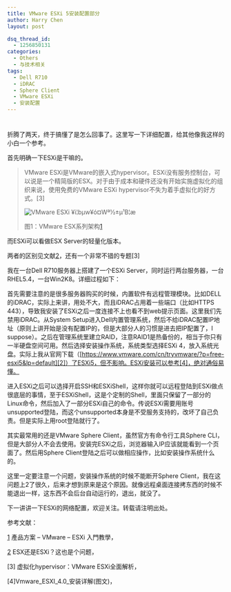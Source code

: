```yaml
---
title: VMware ESXi 5安装配置部分
author: Harry Chen
layout: post

dsq_thread_id:
  - 1256850131
categories:
  - Others
  - 与技术相关
tags:
  - Dell R710
  - iDRAC
  - Sphere Client
  - VMware ESXi
  - 安装配置
---
```

# 

折腾了两天，终于搞懂了是怎么回事了。这里写一下详细配置，给其他像我这样的小白一个参考。

首先明确一下ESXi是干嘛的。

> VMware ESXi是VMware的嵌入式hypervisor。ESXi没有服务控制台，可以说是一个精简版的ESX。对于由于成本和硬件还没有开始实施虚拟化的组织来说，使用免费的VMware ESXi hypervisor不失为着手虚拟化的好方式。[3]
>
> ![VMware ESXi ¥i¦bµw¥ó¤Wª½±µ¹B¦æ][1]
>
> 图1：VMware ESX系列架构[1]

而ESXi可以看做ESX Server的轻量化版本。

两者的区别见文献[2]，还有一个非常不错的专题[3]

我在一台Dell R710服务器上搭建了一个ESXi Server，同时运行两台服务器，一台RHEL5.4，一台Win2K8。详细过程如下：

首先需要注意的是很多服务器购买的时候，内置软件有远程管理模块。比如DELL的iDRAC，实际上来讲，用处不大，而且iDRAC占用着一些端口（比如HTTPS 443），导致我安装了ESXi之后一度连接不上也看不到web提示页面。这里我们先禁用iDRAC。从System Setup进入Dell内置管理系统，然后不给iDRAC配置IP地址（原则上讲开始是没有配置IP的，但是大部分人的习惯是进去把IP配置了，I suppose）。之后在管理系统里建立RAID，注意RAID1是热备份的，相当于你只有一半硬盘空间可用。然后选择安装操作系统，系统类型选择ESXi 4，放入系统光盘。实际上我从官网下载（[https://www.vmware.com/cn/tryvmware/?p=free-esxi5&lp=default][2]）了ESXi5，但不影响。ESXi安装可以参考[4]，绝对通俗易懂。

进入ESXi之后可以选择开启SSH和ESXiShell，这样你就可以远程登陆到ESXi做点很底层的事情，至于ESXiShell，这是个定制的Shell，里面只保留了一部分的Linux命令，然后加入了一部分ESXi自己的命令。传说ESXi需要用账号unsupported登陆，而这个unsupported本身是不受服务支持的，改坏了自己负责。但是实际上用root登陆就行了。

其实最常用的还是VMware Sphere Client，虽然官方有命令行工具Sphere CLI，但是大部分人不会去使用。安装完ESXi之后，浏览器输入IP应该就能看到一个页面了。然后用Sphere Client登陆之后可以做相应操作，比如安装操作系统什么的。

这里一定要注意一个问题，安装操作系统的时候不能断开Sphere Client，我在这问题上2了很久，后来才想到原来是这个原因。就像远程桌面连接拷东西的时候不能退出一样，这东西不会后台自动运行的，退出，就没了。

下一讲讲一下ESXi的网络配置，欢迎关注。转载请注明出处。

参考文献：

[1] 產品方案 – VMware – ESXi 入門教學，



[2] ESX还是ESXi？这也是个问题，



[3] 虚拟化hypervisor：VMware ESXi全面解析，



[4]Vmware_ESXI_4.0_安装详解(图文)，



   [1]: http://www.servicetech.com.hk/img/vmware_esxi.gif
   [2]: https://www.vmware.com/cn/tryvmware/?p=free-esxi5&lp=default
